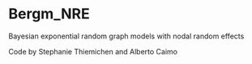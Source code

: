 # Bergm_NRE
Bayesian exponential random graph models with nodal random effects

Code by Stephanie Thiemichen and Alberto Caimo
